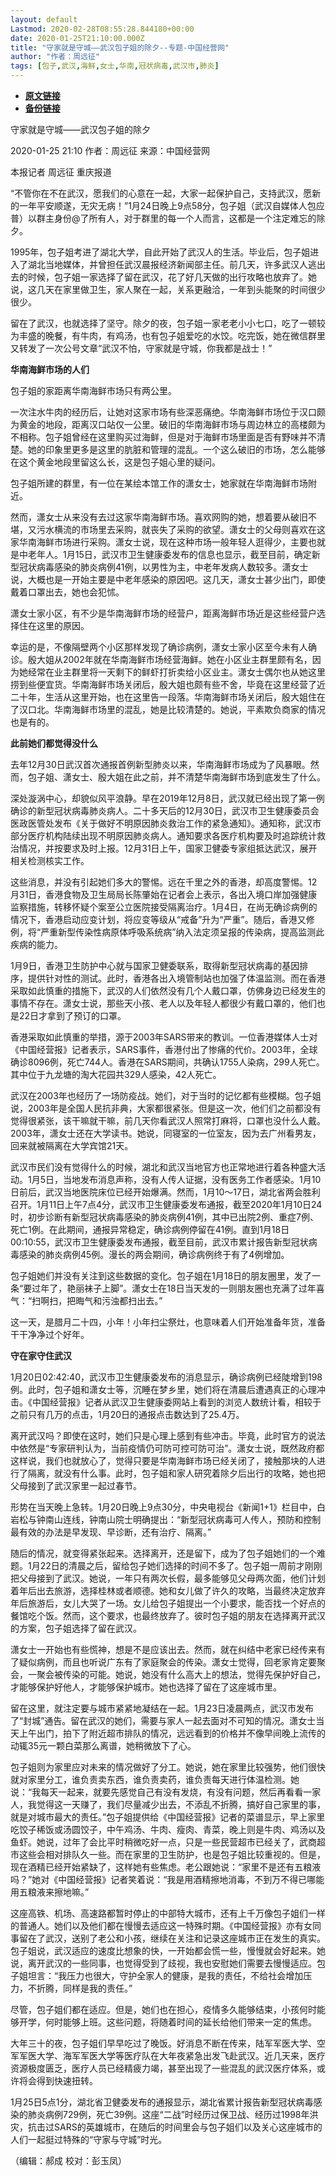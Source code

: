 ```yaml
---
layout: default
Lastmod: 2020-02-28T08:55:28.844180+00:00
date: 2020-01-25T21:10:00.000Z
title: "守家就是守城——武汉包子姐的除夕--专题-中国经营网"
author: "作者：周远征"
tags: [包子,武汉,海鲜,女士,华南,冠状病毒,武汉市,肺炎]
---
```


* [**原文链接**](http://www.cb.com.cn/index/show/special/cv/cv13413813121/p/s.html)
* [**备份链接**](https://web.archive.org/web/20200211134100/http://www.cb.com.cn/index/show/special/cv/cv13413813121/p/s.html)


守家就是守城——武汉包子姐的除夕

2020-01-25 21:10 作者：周远征 来源：中国经营网

本报记者 周远征 重庆报道

“不管你在不在武汉，愿我们的心意在一起，大家一起保护自己，支持武汉，愿新的一年平安顺遂，无灾无病！”1月24日晚上9点58分，包子姐（武汉自媒体人包应普）以群主身份@了所有人，对于群里的每一个人而言，这都是一个注定难忘的除夕。

1995年，包子姐考进了湖北大学，自此开始了武汉人的生活。毕业后，包子姐进入了湖北当地媒体，并曾担任武汉晨报经济新闻部主任。前几天，许多武汉人逃出去的时候，包子姐一家选择了留在武汉，花了好几天做的出行攻略也放弃了。她说，这几天在家里做卫生，家人聚在一起，关系更融洽，一年到头能聚的时间很少很少。

留在了武汉，也就选择了坚守。除夕的夜，包子姐一家老老小小七口，吃了一顿较为丰盛的晚餐，有牛肉，有鸡汤，也有包子姐爱吃的水饺。吃完饭，她在微信群里又转发了一次公号文章“武汉不怕，守家就是守城，你我都是战士！”

**华南海鲜市场的人们**

包子姐的家距离华南海鲜市场只有两公里。

一次注水牛肉的经历后，让她对这家市场有些深恶痛绝。华南海鲜市场位于汉口颇为黄金的地段，距离汉口站仅一公里。破旧的华南海鲜市场与周边林立的高楼颇为不相称。包子姐曾经在这里购买过海鲜，但是对于海鲜市场里面是否有野味并不清楚。她的印象里更多是这里的肮脏和管理的混乱。一个这么破旧的市场，怎么能够在这个黄金地段里留这么长，这是包子姐心里的疑问。

包子姐所建的群里，有一位在某绘本馆工作的潇女士，她家就在华南海鲜市场附近。

然而，潇女士从来没有去过这家华南海鲜市场。喜欢网购的她，想着要从破旧不堪，又污水横流的市场里去采购，就丧失了采购的欲望。潇女士的父母则喜欢在这家华南海鲜市场进行采购。潇女士说，现在这种市场一般年轻人逛得少，主要也就是中老年人。1月15日，武汉市卫生健康委发布的信息也显示，截至目前，确定新型冠状病毒感染的肺炎病例41例，以男性为主，中老年发病人数较多。潇女士说，大概也是一开始主要是中老年感染的原因吧。这几天，潇女士甚少出门，即使戴着口罩出去，她也会犯怵。

潇女士家小区，有不少是华南海鲜市场的经营户，距离海鲜市场近是这些经营户选择住在这里的原因。

幸运的是，不像隔壁两个小区那样发现了确诊病例，潇女士家小区至今未有人确诊。殷大姐从2002年就在华南海鲜市场经营海鲜。她在小区业主群里颇有名，因为她经常在业主群里将一天剩下的鲜虾打折卖给小区业主。潇女士偶尔也从她这里捞到些便宜货。华南海鲜市场关闭后，殷大姐也颇有些不舍，毕竟在这里经营了近二十年，生活从这里开始，也在这里告一段落。华南海鲜市场关闭后，殷大姐住在了汉口北。华南海鲜市场里的混乱，她是比较清楚的。她说，平素欺负商家的情况也是有的。

**此前她们都觉得没什么**

去年12月30日武汉首次通报首例新型肺炎以来，华南海鲜市场成为了风暴眼。然而，包子姐、潇女士、殷大姐在此之前，并不清楚华南海鲜市场到底发生了什么。

深处漩涡中心，却貌似风平浪静。早在2019年12月8日，武汉就已经出现了第一例确诊的新型冠状病毒肺炎病人。二十多天后的12月30日，武汉市卫生健康委员会医政医管处发布《关于做好不明原因肺炎救治工作的紧急通知》。通知称，武汉市部分医疗机构陆续出现不明原因肺炎病人。通知要求各医疗机构要及时追踪统计救治情况，并按要求及时上报。12月31日上午，国家卫健委专家组抵达武汉，展开相关检测核实工作。

这些消息，并没有引起她们多大的警惕。远在千里之外的香港，却高度警惕。12月31日，香港食物及卫生局局长陈肇始在记者会上表示，各出入境口岸加强健康监察措施，转移怀疑个案至公立医院接受隔离治疗。1月4日，在尚无确诊病例的情况下，香港启动应变计划，将应变等级从“戒备”升为“严重”。随后，香港又修例，将“严重新型传染性病原体呼吸系统病”纳入法定须呈报的传染病，提高监测此疾病的能力。

1月9日，香港卫生防护中心就与国家卫健委联系，取得新型冠状病毒的基因排序，提供针对性的测试。此时，香港各出入境管制站也加强了体温监测。而在香港采取如此慎重的措施下，武汉的人们依然没有几个人戴口罩，仿佛身边已经发生的事情不存在。潇女士说，那些天小孩、老人以及年轻人都很少有戴口罩的，他们也是22日才拿到了预订的口罩。

香港采取如此慎重的举措，源于2003年SARS带来的教训。一位香港媒体人士对《中国经营报》记者表示，SARS事件，香港付出了惨痛的代价。2003年，全球确诊8096例，死亡744人。香港在SARS期间，共确认1755人染病，299人死亡。其中位于九龙塘的淘大花园共329人感染，42人死亡。

武汉在2003年也经历了一场防疫战。她们，对于当时的记忆都有些模糊。包子姐说，2003年是全国人民抗非典，大家都很紧张。但是这一次，他们们之前都没有觉得很紧张，该干嘛就干嘛，前几天你看武汉人照常打麻将，口罩也没什么人戴。2003年，潇女士还在大学读书。她说，同寝室的一位室友，因为去广州看男友，回来就被隔离在大学宾馆21天。

武汉市民们没有觉得什么的时候，湖北和武汉当地官方也正常地进行着各种盛大活动。1月5日，当地发布消息声称，没有人传人证据，没有医务工作者感染。1月10日前后，武汉当地医院床位已经开始爆满。然而，1月10～17日，湖北省两会胜利召开。1月11日上午7点4分，武汉市卫生健康委发布通报，截至2020年1月10日24时，初步诊断有新型冠状病毒感染的肺炎病例41例，其中已出院2例、重症7例、死亡1例。在此期间，通报异常稳定，确诊病例停留在41例。直到1月18日00:10:55，武汉市卫生健康委发布通报，截至目前，武汉市累计报告新型冠状病毒感染的肺炎病例45例。漫长的两会期间，确诊病例终于有了4例增加。

包子姐她们并没有关注到这些数据的变化。包子姐在1月18日的朋友圈里，发了一条“要过年了，艳丽袜子上脚”。潇女士在18日当天发的一则朋友圈也充满了过年喜气：“扫啊扫，把晦气和污浊都扫出去。”

这一天，是腊月二十四，小年！小年扫尘祭灶，也意味着人们开始准备年货，准备干干净净过个好年。

**守在家守住武汉**

1月20日02:42:40，武汉市卫生健康委发布的消息显示，确诊病例已经陡增到198例。此时，包子姐和潇女士等，沉睡在梦乡里，她们将在清晨后遭遇真正的心理冲击。《中国经营报》记者从武汉卫生健康委网站上看到的浏览人数统计看，相较于之前只有几万的点击，1月20日的通报点击数达到了25.4万。

离开武汉吗？即使在这时，她们只是心理上感到有些冲击。毕竟，此时官方的说法中依然是“专家研判认为，当前疫情仍可防可控可防可治”。潇女士说，既然政府都这样说，我们也就放心了，觉得只要是华南海鲜市场已经关闭了，接触那块的人进行了隔离，就没有什么事。此时，包子姐和家人研究着除夕后出行的攻略，她也把父母接到了武汉家里一起过春节。

形势在当天晚上急转。1月20日晚上9点30分，中央电视台《新闻1+1》栏目中，白岩松与钟南山连线，钟南山院士明确提出：“新型冠状病毒可人传人，预防和控制最有效的办法是早发现、早诊断，还有治疗、隔离。”

随后的情况，就变得紧张起来。选择离开，还是留下，成为了包子姐她们的一个难题。1月22日的清晨之后，留给包子她们选择的时间不多了。包子姐一周前才刚刚把父母接到了武汉。她说，一年只有两次长假，最多能够见父母两次面，他们计划着年后出去旅游，选择桂林或者顺德。她和女儿做了许久的攻略，当最终决定放弃年后旅游后，女儿大哭了一场。女儿给包子姐提出一个小要求，能否找一个好点的餐馆吃个饭。然而，这个要求，也最终放弃了。彼时包子姐的朋友在选择离开武汉的方案，包子姐选择了留在武汉。

潇女士一开始也有些慌神，想是不是应该出去。然而，就在纠结中老家已经传来有了疑似病例，而且也听说广东有了家庭聚会的传染。潇女士觉得，回老家肯定要聚会，一聚会被传染的可能。她说，她没有什么高大上的想法，觉得先保护好自己，才能够保护好他人，才能够保护城市。她也选择了留在了这座城市里。

留在这里，就注定要与城市紧紧地凝结在一起。1月23日凌晨两点，武汉市发布了“封城”通告。留在武汉的她们，需要与家人一起去面对不可知的情况。潇女士当天上午出门，拍下了附近超市排队的情况，远远看到的价格并不像早间晚上流传的动辄35元一颗白菜那么离谱，她稍微放下了心。

包子姐则为家里应对未来的情况做好了分工。她说，她在家里比较强势，他们很快就对家里分工，谁负责卖东西，谁负责卖药，谁负责每天进行体温检测。她说：“我每天一起来，就要先感觉自己有没有发烧，有没有问题，然后再看看一家人，我觉得这一天赚了，我们尽量减少出去，不添乱不折腾，搞好自己家里的事，就是对城市最大的责任。”包子姐提供给《中国经营报》记者的菜谱显示，早上家里吃饺子稀饭或汤圆饺子，中午鸡汤、牛肉、瘦肉、青菜，晚上则是牛肉、鸡汤以及鱼虾。她说，过年了会比平时稍微吃好一点，只是一些民营超市已经关了，武商超市这些会相对排队久一些。而在家里的卫生防护，也是包子姐比较重视的。但是，现在酒精已经开始紧缺了，这样她有些焦虑。老公跟她说：“家里不是还有五粮液吗？”她对《中国经营报》记者笑着说：“我是用酒精擦地消毒，不到万不得已哪能用五粮液来擦地嘛。”

这座高铁、机场、高速路都暂时停止的中部特大城市，还有上千万像包子姐们一样的普通人。她们以及他们都在慢慢去适应这一特殊时期。《中国经营报》亦有女同事留在了武汉，送别了老公和小孩，继续在关注和记录这座城市正在发生的真实。包子姐说，武汉适应的速度比想象的快，一开始都会慌一些，慢慢就会好起来。她说，离开武汉的一些同事，也觉得受到了歧视，我也安慰她们需要去慢慢适应。包子姐坦言：“我压力也很大，守护全家人的健康，是我的责任，不给社会增加压力，不折腾，同样是我的责任。”

尽管，包子姐们都在适应。但是，她们也在担心，疫情多久能够结束，小孩何时能够开学，何时能够上班。这些问题，将随着时间的延长给他们带来一定的焦虑。

大年三十的夜，包子姐们早早吃过了晚饭。好消息不断在传来，陆军军医大学、空军军医大学、海军军医大学等医疗队在大年夜紧急出发飞赴武汉。近几天来，医疗资源极度匮乏，医疗人员已经精疲力竭，甚至出现了一些混乱的武汉医疗体系，或许将会得到快速扭转。

1月25日5点1分，湖北省卫健委发布的通报显示，湖北省累计报告新型冠状病毒感染的肺炎病例729例，死亡39例。这座“二战”时经历过保卫战、经历过1998年洪灾，抗击过SARS的英雄城市，在随后的时间里会与包子姐们以及关心这座城市的人们一起挺过特殊的“守家与守城”时光。

（编辑：郝成 校对：彭玉凤）

